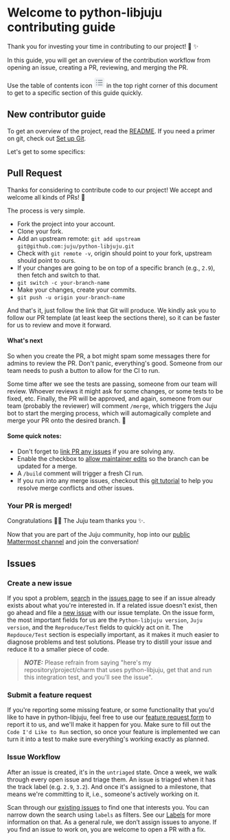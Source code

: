 # Welcome to python-libjuju contributing guide <!-- omit in toc -->

Thank you for investing your time in contributing to our project! :confetti_ball: :sparkles:

In this guide, you will get an overview of the contribution workflow from opening an issue,
creating a PR, reviewing, and merging the PR.

Use the table of contents icon <img src="https://github.com/github/docs/raw/41b5e9addc77f16f945ba3429b90c8f130aac9c2/contributing/images/table-of-contents.png" width="25" height="25" /> in the top right corner of this document to get to a specific section of this guide quickly.

## New contributor guide

To get an overview of the project, read the [README](https://github.com/juju/python-libjuju/blob/master/docs/readme.rst). If you need a primer on git, check out [Set up Git](https://docs.github.com/en/get-started/quickstart/set-up-git).

Let's get to some specifics:

<!---
- [Finding ways to contribute to open source on GitHub](https://docs.github.com/en/get-started/exploring-projects-on-github/finding-ways-to-contribute-to-open-source-on-github)
- [Set up Git](https://docs.github.com/en/get-started/quickstart/set-up-git)
- [GitHub flow](https://docs.github.com/en/get-started/quickstart/github-flow)
- [Collaborating with pull requests](https://docs.github.com/en/github/collaborating-with-pull-requests)


## Getting started

To navigate our codebase with confidence, see [the introduction to working in the docs repository](/contributing/working-in-docs-repository.md) :confetti_ball:. For more information on how we write our markdown files, see [the GitHub Markdown reference](contributing/content-markup-reference.md).

Check to see what [types of contributions](/contributing/types-of-contributions.md) we accept before making changes. Some of them don't even require writing a single line of code :sparkles:.

-->


## Pull Request

Thanks for considering to contribute code to our project! We accept and welcome all kinds of PRs! :tada:

The process is very simple.
- Fork the project into your account.
- Clone your fork.
- Add an upstream remote: `git add upstream git@github.com:juju/python-libjuju.git`
- Check with `git remote -v`, origin should point to your fork, upstream should point to ours.
- If your changes are going to be on top of a specific branch (e.g., `2.9`), then fetch and switch to that.
- `git switch -c your-branch-name`
- Make your changes, create your commits.
- `git push -u origin your-branch-name`

And that's it, just follow the link that Git will produce. We kindly ask you to follow our PR template (at least keep the sections there), so it can be faster for us to review and move it forward.

#### What's next

So when you create the PR, a bot might spam some messages there for admins to review the PR. Don't panic, everything's good. Someone from our team needs to push a button to allow for the CI to run.

Some time after we see the tests are passing, someone from our team will review. Whoever reviews
it might ask for some changes, or some tests to be fixed, etc. Finally, the PR will be approved, and again,
someone from our team (probably the reviewer) will comment `/merge`, which triggers the Juju bot to start the merging process, which will automagically complete and merge your PR onto the desired branch. :confetti_ball:

#### Some quick notes:

- Don't forget to [link PR any issues](https://docs.github.com/en/issues/tracking-your-work-with-issues/linking-a-pull-request-to-an-issue) if you are solving any.
- Enable the checkbox to [allow maintainer edits](https://docs.github.com/en/github/collaborating-with-issues-and-pull-requests/allowing-changes-to-a-pull-request-branch-created-from-a-fork) so the branch can be updated for a merge.
- A `/build` comment will trigger a fresh CI run.
- If you run into any merge issues, checkout this [git tutorial](https://github.com/skills/resolve-merge-conflicts) to help you resolve merge conflicts and other issues.

### Your PR is merged!

Congratulations :tada::tada: The Juju team thanks you :sparkles:.

Now that you are part of the Juju community, hop into our [public Mattermost channel](https://chat.charmhub.io/charmhub/channels/juju) and join the conversation!


## Issues

### Create a new issue

If you spot a problem, [search](https://docs.github.com/en/github/searching-for-information-on-github/searching-on-github/searching-issues-and-pull-requests#search-by-the-title-body-or-comments)
in the [issues page](https://github.com/juju/python-libjuju/issues) to see if an issue already exists about what you're interested in.
If a related issue doesn't exist, then go ahead and file a [new issue](https://github.com/juju/python-libjuju/issues/new?assignees=&labels=bug&projects=&template=BugReport.yml)
with our issue template. On the issue form, the most important fields for us are the `Python-libjuju version`, `Juju version`, and
the `Reproduce/Test` fields to quickly act on it. The `Repdouce/Test` section is especially important, as it makes it much easier to diagnose
problems and test solutions. Please try to distill your issue and reduce it to a smaller piece of code.

> **_NOTE:_** Please refrain from saying "here's my repository/project/charm that uses
python-libjuju, get that and run this integration test, and you'll see the issue".

### Submit a feature request

If you're reporting some missing feature, or some functionality that you'd like to have in python-libjuju, feel free to use our
[feature request form](https://github.com/juju/python-libjuju/issues/new?assignees=&labels=wishlisted&projects=&template=FeatureRequest.yml)
to report it to us, and we'll make it happen for you. Make sure to fill out the `Code I'd Like to Run` section, so once your feature is implemented we can turn it into a test
to make sure everything's working exactly as planned.

### Issue Workflow

After an issue is created, it's in the `untriaged` state. Once a week, we walk through every open issue and triage them.
An issue is triaged when it has the track label (e.g. `2.9`, `3.2`). And once it's assigned to a milestone, that means we're committing to it, i.e., someone's actively working on it.

Scan through our [existing issues](https://github.com/juju/python-libjuju/issues) to find one that interests you.
You can narrow down the search using `labels` as filters. See our [Labels](https://github.com/juju/python-libjuju/labels) for more information on that.
As a general rule, we don’t assign issues to anyone. If you find an issue to work on, you are welcome to open a PR with a fix.